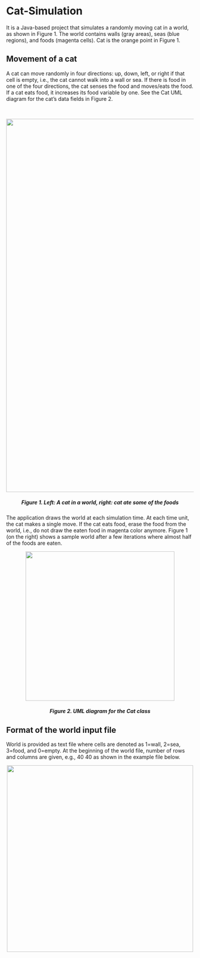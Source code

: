 # Cat-Simulation

It is a Java-based project that simulates a randomly moving cat in a world, as shown in Figure 1. The world contains walls (gray
areas), seas (blue regions), and foods (magenta cells). Cat is the orange point in Figure 1.

## Movement of a cat
A cat can move randomly in four directions: up, down, left, or right if that cell is empty, i.e., the cat cannot walk into a wall or sea. If
there is food in one of the four directions, the cat senses the food and moves/eats the food. If a cat eats food, it increases its food
variable by one. See the Cat UML diagram for the cat’s data fields in Figure 2.

<br>

<p align="center">
    <img width="1000" src="https://user-images.githubusercontent.com/110589752/187672672-8b4c723b-b7a2-4eb0-8db1-e99b83a3d944.png">
</p>

<h5 align="center">Figure 1. Left: A cat in a world, right: cat ate some of the foods</h1>

The application draws the world at each simulation time. At each time unit, the cat makes a single move. If the cat eats food,
erase the food from the world, i.e., do not draw the eaten food in magenta color anymore. Figure 1 (on the right) shows a sample
world after a few iterations where almost half of the foods are eaten.


<p align="center">
    <img width="400" src="https://user-images.githubusercontent.com/110589752/187673535-359aa5c5-9fe2-44b5-bfc3-dd36e88e9cb1.png">
</p>

<h5 align="center">Figure 2. UML diagram for the Cat class</h1>

## Format of the world input file
World is provided as text file where cells are denoted as 1=wall, 2=sea, 3=food, and 0=empty. At the beginning of the world file,
number of rows and columns are given, e.g., 40 40 as shown in the example file below.

<p align="center">
    <img width="500" src="https://user-images.githubusercontent.com/110589752/187674375-7acd475e-1605-40f6-a811-643e86228187.png">
</p>


